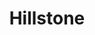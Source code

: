 ---
layout: place
title: "Hillstone"
permalink: /colorado/denver/hillstone.html
stateAbbr: CO
stateName: Colorado
cityName: Denver
seo:
  name: "Hillstone"
  type: Restaurant
  links: https://hillstonerestaurant.com/locations/denver/
description: "Looking for sushi in Denver, Colorado? Check out Hillstone for a delightful Japanese dining experience. Enjoy a variety of sushi and other dishes in a welcom..."
place_id: ChIJeW6Jj5V-bIcREQhNXHtu2uQ
photos:
  - name: >-
      places/ChIJeW6Jj5V-bIcREQhNXHtu2uQ/photos/AeeoHcKqE8sgy7stBZ0JzmpbjVxqV_4-s7LwFjJoZr63kA-Uo8KvDFsMqLAV8nPct57pzvlE8ZxU5_uH6gPvpVE4xJckLs8n0CmVfzaRPlDPfRawTlhvCQl-jodVNQhIHLT_S3oRH606Sp3BL5opSJBWx8Xa09Ky9wSpjqYYPM4K-Z-4IfstIMphgdLDr190EfeEpwHA6I4golhyU1ZC-wk_j1WFJsGNpRVWjaoPQpgY4D5dB7T8DOFPir2VBD4B4B4qW23hTT8xBKT-rRtRazh6PiUbHIJYW8Dp2kuLKakn60i7_A
    widthPx: 733
    heightPx: 1100
    authorAttributions:
      - displayName: Hillstone
        uri: https://maps.google.com/maps/contrib/106057539752123164581
        photoUri: >-
          https://lh3.googleusercontent.com/a-/ALV-UjUV27e8O8c_QmpX598-NCp3I6bvhgJRHaXnBML_5z0-JEe-MCM=s100-p-k-no-mo
    flagContentUri: >-
      https://www.google.com/local/imagery/report/?cb_client=maps_api_places.places_api&image_key=!1e10!2sAF1QipN0V5vhZQsq1aoTdiT2S4aXP79UwYHiLD2kftNu&hl=en-US
    googleMapsUri: >-
      https://www.google.com/maps/place//data=!3m4!1e2!3m2!1sAF1QipN0V5vhZQsq1aoTdiT2S4aXP79UwYHiLD2kftNu!2e10!4m2!3m1!1s0x876c7e958f896e79:0xe4da6e7b5c4d0811
  - name: >-
      places/ChIJeW6Jj5V-bIcREQhNXHtu2uQ/photos/AeeoHcKzatsobeFr269hlp-rYxbE_Gy55ReRckITl-Rw9Diah1ayCmG6e5mBbGJ2ovxH4oyaGfbbmJYCYIPeVe9z9nj1XEYw-iIaFcOIyuPYnb03MIpRiTZc3IbskgC-ZNn_6Km497dTVfOczxI8S-MkGXP8V1UUvvSrFLtDbkmVg5YLDVKYa81y-nkcD-peiF_yRpg_5SoEf_xi2xSVu6WJV0a2SqoGTyviAJQ1-Y1cKe3sENDCN9AVmxJ16PAPHflfduLd6soc5YnJr6FuDpzMPa5wfjHZPLkTghOeq6cJE04-pw
    widthPx: 733
    heightPx: 1100
    authorAttributions:
      - displayName: Hillstone
        uri: https://maps.google.com/maps/contrib/106057539752123164581
        photoUri: >-
          https://lh3.googleusercontent.com/a-/ALV-UjUV27e8O8c_QmpX598-NCp3I6bvhgJRHaXnBML_5z0-JEe-MCM=s100-p-k-no-mo
    flagContentUri: >-
      https://www.google.com/local/imagery/report/?cb_client=maps_api_places.places_api&image_key=!1e10!2sAF1QipOA_yoh5Um1Let_g5VOyWRTHkC99USsDNW1Tg5t&hl=en-US
    googleMapsUri: >-
      https://www.google.com/maps/place//data=!3m4!1e2!3m2!1sAF1QipOA_yoh5Um1Let_g5VOyWRTHkC99USsDNW1Tg5t!2e10!4m2!3m1!1s0x876c7e958f896e79:0xe4da6e7b5c4d0811
  - name: >-
      places/ChIJeW6Jj5V-bIcREQhNXHtu2uQ/photos/AeeoHcKGJ4ZUCgh9OBUQA9tYfEclfO9kW0AJKDnIG51JqbmZyeEfg6woqHcwWNgamx8q9COKlMfR8tHFnPND8gWb8QSkfvpG5TBNmY8-cbWXEhYXaf6i2UKONqrym4QVHtEiCOX5ZCRtFFVTTAGv8e0yh6amS5T1YDUxUpnBvA1rRN341568FxDiSII4Sb5ribnTkV8WmDsp2JZ4-nWv0N6NVAVD8EpzlczXuxy7OPXq0BZBsdNAc8aut3eS3QcFoIW2JQ085xCxpFuh4_SYu-ayB4mYrK4HOLaovGlDMGnRF5lSlb_mc-ozFmS6B6Kl_nljn_RhHexz2g_oDlGkUPxVlWvgAgIKd6lKOlpBtRisrSuIwLicU0jqNkRqW2DCj7x2MCMNKHCDm86VNmL1EQLAhXQoO8q6xZfodtlTEssQ5xv440xXyudpSv8JVg-whQ
    widthPx: 4032
    heightPx: 3024
    authorAttributions:
      - displayName: Toralee Keen
        uri: https://maps.google.com/maps/contrib/111134908943825698524
        photoUri: >-
          https://lh3.googleusercontent.com/a-/ALV-UjVvurgSK-v1qNzKBJ8UITxIVLu0wzYYKDiWndifcKZI34ClZdag=s100-p-k-no-mo
    flagContentUri: >-
      https://www.google.com/local/imagery/report/?cb_client=maps_api_places.places_api&image_key=!1e10!2sCIABIhADycKz9AcQXGf28UYADETq&hl=en-US
    googleMapsUri: >-
      https://www.google.com/maps/place//data=!3m4!1e2!3m2!1sCIABIhADycKz9AcQXGf28UYADETq!2e10!4m2!3m1!1s0x876c7e958f896e79:0xe4da6e7b5c4d0811
  - name: >-
      places/ChIJeW6Jj5V-bIcREQhNXHtu2uQ/photos/AeeoHcIKfQOYBcayJjse9kzsaOeDcko-L8maswTO7UAdCsYtFmU4WfSbDIrLlwYdeBm997FvrJpuK1qed9Xdn_N5BuvtKX3eX3hclkLZzCpGVoUeOoVu5W_R66YXkwZdVIrQhwM2L6ZicS_7t_m89bt2hdWCIY9G7oyyJK47YhwuxIrgcbh7a1nCL7oJHAOXmlGuy-TPeqlOJTmDWVEpFLC9aWyO5X8DVvbBbdFnCa6SkU9YCpCVEXoLotuMCbgpr8rrhZaNc4KRF1ritAdeRT6bxoYCvJODS2Ai2vcXg7ijgvwCsw
    widthPx: 2048
    heightPx: 1365
    authorAttributions:
      - displayName: Hillstone
        uri: https://maps.google.com/maps/contrib/106057539752123164581
        photoUri: >-
          https://lh3.googleusercontent.com/a-/ALV-UjUV27e8O8c_QmpX598-NCp3I6bvhgJRHaXnBML_5z0-JEe-MCM=s100-p-k-no-mo
    flagContentUri: >-
      https://www.google.com/local/imagery/report/?cb_client=maps_api_places.places_api&image_key=!1e10!2sAF1QipMi-q7y1mXrAV706v1UIUvuLZ1lujoOs3IUe8Q-&hl=en-US
    googleMapsUri: >-
      https://www.google.com/maps/place//data=!3m4!1e2!3m2!1sAF1QipMi-q7y1mXrAV706v1UIUvuLZ1lujoOs3IUe8Q-!2e10!4m2!3m1!1s0x876c7e958f896e79:0xe4da6e7b5c4d0811
  - name: >-
      places/ChIJeW6Jj5V-bIcREQhNXHtu2uQ/photos/AeeoHcINu8IRCfSuDVX3zxfgSQOXV5f1-3k_KVQGAKrkFDUDiDrVOYSkrdz8WSBzkakuVzdAU_pdUSZnhQtsOVl2KUov-Sw9-RTpKzXVDicJ0l3NUIzYhQGUYVD54GoJuBSBA8LMPhW5_fx6zCxwekTV-bkeX8kTrtP7yE_1XG8FjwOyEfoHbghkUvcBGEgB8hoJu1huZXpgHyapZhx3BO18Uh8xoGETMzDtyE_CpopXhtjazn3UXEnEqLmxSui47Nkhhq7Z0jzo04NBcxVoBzd0gTGQsCtgubwnYe-cqUw659lQN8kA2EsdVZ0_wVbTHJc8BtICoy-rGE8nKk5xNPEBmOWZPEcli6Cdis-SsF2ZZHvBJeiCfmWK1FVnGW49s0OxUl3oXFN3YHPBj8HRM3Q7ngmMG0cl-W8mtAs3hi8k5fNmjw
    widthPx: 4000
    heightPx: 3000
    authorAttributions:
      - displayName: Rex & Julie Moore
        uri: https://maps.google.com/maps/contrib/109511418669100435574
        photoUri: >-
          https://lh3.googleusercontent.com/a/ACg8ocLI8tL4io3RcQSK5UV1Vfg5c6OJZQUnGNxliJSkWFYGj0D26A=s100-p-k-no-mo
    flagContentUri: >-
      https://www.google.com/local/imagery/report/?cb_client=maps_api_places.places_api&image_key=!1e10!2sCIHM0ogKEICAgICLgrHkOA&hl=en-US
    googleMapsUri: >-
      https://www.google.com/maps/place//data=!3m4!1e2!3m2!1sCIHM0ogKEICAgICLgrHkOA!2e10!4m2!3m1!1s0x876c7e958f896e79:0xe4da6e7b5c4d0811
  - name: >-
      places/ChIJeW6Jj5V-bIcREQhNXHtu2uQ/photos/AeeoHcJGacvSomSRU1lUlrQknwfUgiKnUxfD8YB5UPJzSoAaY4Y04QrDSX8Lu0UshRwORC_cu_D_4n39UWZ5UZ7UoGTCzo0ZlINnPZkPqLs6vBuTNjLwMOJ1733MlbX6vWcCvPhQEQOHycVWulxB0G6kAVoZQs_KOTXm65D-55LL7axfOrmqjGn6SgYxkMXnIXMENqfPgeIAxindiJZQ_ilj2fMunV1geQFBLN-5GDaV-vb5Vz0-_DpzGrHFssp_AzHd2C2L1hOcfsZUcqbW-pcgkV2bDz_i9YxgvTLp_CHLEHRm9PVAUuWdrynt6KvQUhDDwXjEztVApHjQXut2Bvt6Xz_NBtNNC_tusCw0KRKtaOjy1gs0dScjKhCzC4V66Ca2FvALYpKhSolvFhArvFhNVNd2FQ1Q3E5wzSMY49_S7KU
    widthPx: 4800
    heightPx: 2385
    authorAttributions:
      - displayName: Robert H.
        uri: https://maps.google.com/maps/contrib/100088769195624778827
        photoUri: >-
          https://lh3.googleusercontent.com/a-/ALV-UjUIu-5lRfq5eIMYV47UHXc_16eaNZmKf0drG3Bc67m24CTRRhtk=s100-p-k-no-mo
    flagContentUri: >-
      https://www.google.com/local/imagery/report/?cb_client=maps_api_places.places_api&image_key=!1e10!2sCIHM0ogKEICAgID3ka7kbw&hl=en-US
    googleMapsUri: >-
      https://www.google.com/maps/place//data=!3m4!1e2!3m2!1sCIHM0ogKEICAgID3ka7kbw!2e10!4m2!3m1!1s0x876c7e958f896e79:0xe4da6e7b5c4d0811
  - name: >-
      places/ChIJeW6Jj5V-bIcREQhNXHtu2uQ/photos/AeeoHcJzwYcVF3OpJ7wJ6R4BdpbRnRlWcgkq8nWMzbjxAFz5C9e04J3f8T2Ozw-AUfAMFyS5c1iZriMPUxoWqzEEeAJcruKal_IlFrPAkoiFDDSw4sFkZ-nmyupZLAictPC-VAn_JUjb9r1QrDno6xs3HcUrbSzhcXPrhOn2zckj1GHWkBfz3QwIYdUEy7SsqTgrY7Q_eC4X9flUnZVwFfsAf7lxwgzz5dFXPDzL36tsnLhEZHiXdD6tknOOtgeBBMmpNDqrPrk7FoNC_HC5G4YCWziFB22R_mOPpvk_SRnN5DyYw2PYeZilcmOOYJ3_vsBN5PeHS_GsgGstn62da2seedY9mg6c14GqOdbFHXHQG4OSot-Efle2dt0w7T2h2X2JxD1YFReVJEUeMrxQE5qBYDf18oV64up07Kr3_ZWi_0JVJjw
    widthPx: 3600
    heightPx: 4800
    authorAttributions:
      - displayName: Jay Finesilver
        uri: https://maps.google.com/maps/contrib/110373373416174858163
        photoUri: >-
          https://lh3.googleusercontent.com/a/ACg8ocKpgL6cmd00AkbDNJuNl95zoTIW1KcR4OTMFNF7ZeRcGrBsZrc=s100-p-k-no-mo
    flagContentUri: >-
      https://www.google.com/local/imagery/report/?cb_client=maps_api_places.places_api&image_key=!1e10!2sCIHM0ogKEICAgIDJtPaIlgE&hl=en-US
    googleMapsUri: >-
      https://www.google.com/maps/place//data=!3m4!1e2!3m2!1sCIHM0ogKEICAgIDJtPaIlgE!2e10!4m2!3m1!1s0x876c7e958f896e79:0xe4da6e7b5c4d0811
  - name: >-
      places/ChIJeW6Jj5V-bIcREQhNXHtu2uQ/photos/AeeoHcKTH4fl_KRI1it3YiAzC2sL0Fh7ehzDFtmmlxlFF2q_GhyJhjJYcOqvqfTwqQo7TYzScGhXV5YbFP5N3xCieIrOZblw2apXRMQvFVxcW6V57skJX5wrfaBkqA_PrZegZixZTIaL6oEmmQmusj2th4FXaj3IUGzEV9RJKR0-0yrsv7wPCGpTaiSjbGpnBpauT_lErj7d3iZyH_mqkoYlLMnsBrY7jUelL_7ouXer8v8qV1j6IlqEepAikjSlToZoZgBYlQf4BavEt1_DZZ-nwP82CJwklYGt4n1a5W1M1U1ETwVIHk0b-POZBsYrJQqfjQFC6761WCnK778DimgFb-nUSim5HGFN0ihaxoy6Zj_eaYFMxbUfOgM1AoRplotiX6x0dH3F-pTd8vYxcp5VQsrokoL7_CYp19xvGkW5Rs4
    widthPx: 4800
    heightPx: 3600
    authorAttributions:
      - displayName: Jay Finesilver
        uri: https://maps.google.com/maps/contrib/110373373416174858163
        photoUri: >-
          https://lh3.googleusercontent.com/a/ACg8ocKpgL6cmd00AkbDNJuNl95zoTIW1KcR4OTMFNF7ZeRcGrBsZrc=s100-p-k-no-mo
    flagContentUri: >-
      https://www.google.com/local/imagery/report/?cb_client=maps_api_places.places_api&image_key=!1e10!2sCIHM0ogKEICAgIDRqo-OIw&hl=en-US
    googleMapsUri: >-
      https://www.google.com/maps/place//data=!3m4!1e2!3m2!1sCIHM0ogKEICAgIDRqo-OIw!2e10!4m2!3m1!1s0x876c7e958f896e79:0xe4da6e7b5c4d0811
  - name: >-
      places/ChIJeW6Jj5V-bIcREQhNXHtu2uQ/photos/AeeoHcKAMDSwWLXIMnkKgVzDND7W-Ur2iIYCTPX-2fjjQEZx0u0g0bDMA-7aeSS7UeEu6ke9FYbuQO86zlahXpnpEYU233XRkxW-d5c1J5ZIauhck3oSXJ--o2bdPDxrwzV5FTtWjq9EQetwXVS4mvQMbDZb3hzC9FUnV7klnfNJBT7J8Ju4uFb1rqXEN6_B0a7t-MVm2OvJnRpexQ-kP04WHEXhrVd7uT2lhlBjNNbWfdxi8QJNvIzGJvVd9iRfNxxbAyIjn6cflMIE7E5JpSXkwZLRl7CU2F2ZsZkfsQBpYWYnUO7qSnhAHKkOFjt9BNRlBow7jB2Fcp-sBh2kEUhMvvhXQm1e_hhLkOTyqqr_1_BeW5vyZ0Fw_Uyy9Q4-E8q7rG4ELC-kzbvxLtEJEqitAE6nEu8XRp35SAQ0zZYn6_E
    widthPx: 4800
    heightPx: 3600
    authorAttributions:
      - displayName: Jay Finesilver
        uri: https://maps.google.com/maps/contrib/110373373416174858163
        photoUri: >-
          https://lh3.googleusercontent.com/a/ACg8ocKpgL6cmd00AkbDNJuNl95zoTIW1KcR4OTMFNF7ZeRcGrBsZrc=s100-p-k-no-mo
    flagContentUri: >-
      https://www.google.com/local/imagery/report/?cb_client=maps_api_places.places_api&image_key=!1e10!2sCIHM0ogKEICAgIDRqo-2Yw&hl=en-US
    googleMapsUri: >-
      https://www.google.com/maps/place//data=!3m4!1e2!3m2!1sCIHM0ogKEICAgIDRqo-2Yw!2e10!4m2!3m1!1s0x876c7e958f896e79:0xe4da6e7b5c4d0811
  - name: >-
      places/ChIJeW6Jj5V-bIcREQhNXHtu2uQ/photos/AeeoHcJSZw9tDxj-A92N-7OciSmkIX3JmuZ5B_nZuaSKzrbHer1NoD3q3l2MQXEQ4hLOJwJOsrxl-6InJyO1-_3E8AxzMExS5rygqsXwpesDXDgBYpm9A3mBwG0rGMSQ4R5JE43eYy9_FHliJWzNED0cdGeOxOYXcFPca8sYPXB9eshjkn-iLkyurYP1akK1Fen_AVoVxvVj0AxSRyy4O0xVrGRfeqVwHOtYUVUFr6fTJosIvziqZEms2JT34KpOo4HgSX7BT26bC_aJ6cVkCyqwPfDLUZRzBFV4Qqrf9oG7btDB_ue8tAJeNi0jQlvyvCYELO5rQXIoufHTyZt3OBXSPxQ84eZ4de5BfpyRDDK8ZumTtot13ryLJnnUFde2kMBvgtrf2fDI9kJ6v0nqq2BJWDdtQXyIiIkRvZzNqmExcQ5rdA
    widthPx: 4032
    heightPx: 3024
    authorAttributions:
      - displayName: David Wilson
        uri: https://maps.google.com/maps/contrib/108950974188004657791
        photoUri: >-
          https://lh3.googleusercontent.com/a/ACg8ocIXNzPZrIMF_LTq7bie4pLfjUYRl300hSFhdBbvn_pahixuWQ=s100-p-k-no-mo
    flagContentUri: >-
      https://www.google.com/local/imagery/report/?cb_client=maps_api_places.places_api&image_key=!1e10!2sCIHM0ogKEICAgICP2fLTIQ&hl=en-US
    googleMapsUri: >-
      https://www.google.com/maps/place//data=!3m4!1e2!3m2!1sCIHM0ogKEICAgICP2fLTIQ!2e10!4m2!3m1!1s0x876c7e958f896e79:0xe4da6e7b5c4d0811
address: 303 Josephine St, Denver, CO 80206, USA
street: 303 Josephine St
city: Denver
state: CO
zip: '80206'
country: USA
neighborhood: Cherry Creek
latitude: '39.721190'
longitude: '-104.958569'
accessibility_options:
  wheelchairAccessibleParking: true
  wheelchairAccessibleEntrance: true
  wheelchairAccessibleRestroom: true
  wheelchairAccessibleSeating: true
business_status: OPERATIONAL
name: Hillstone
google_maps_links:
  directionsUri: >-
    https://www.google.com/maps/dir//''/data=!4m7!4m6!1m1!4e2!1m2!1m1!1s0x876c7e958f896e79:0xe4da6e7b5c4d0811!3e0
  placeUri: https://maps.google.com/?cid=16490614461679077393
  writeAReviewUri: >-
    https://www.google.com/maps/place//data=!4m3!3m2!1s0x876c7e958f896e79:0xe4da6e7b5c4d0811!12e1
  reviewsUri: >-
    https://www.google.com/maps/place//data=!4m4!3m3!1s0x876c7e958f896e79:0xe4da6e7b5c4d0811!9m1!1b1
  photosUri: >-
    https://www.google.com/maps/place//data=!4m3!3m2!1s0x876c7e958f896e79:0xe4da6e7b5c4d0811!10e5
primary_type: American Restaurant
opening_hours:
  regular: null
  current: null
secondary_opening_hours:
  regular:
    weekdayDescriptions: null
    type: null
  current:
    weekdayDescriptions: null
    type: null
phone: (303) 333-4688
price_level: PRICE_LEVEL_EXPENSIVE
price_range: null
rating: '4.5'
rating_count: 1632
website: https://hillstonerestaurant.com/locations/denver/
reviews: null
parking_options: null
payment_options: null
allow_dogs: null
curbside_pickup: null
delivery: null
dine_in: null
good_for_children: null
good_for_groups: null
good_for_sports: null
live_music: null
menu_for_children: null
outdoor_seating: null
reservable: null
restroom: null
serves_beer: null
serves_breakfast: null
serves_brunch: null
serves_cocktails: null
serves_coffee: null
serves_dinner: null
serves_dessert: null
serves_lunch: null
serves_vegetarian_food: null
serves_wine: null
takeout: null
summary: null

---